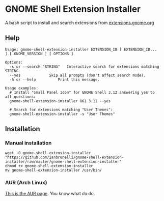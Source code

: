 GNOME Shell Extension Installer
===============================

A bash script to install and search extensions from [extensions.gnome.org](https://extensions.gnome.org/)

## Help

```
Usage: gnome-shell-extension-installer EXTENSION_ID [ EXTENSION_ID... ] [ GNOME_VERSION ] [ OPTIONS ]
 
Options: 
  -s or --search "STRING"	Interactive search for extensions matching STRING. 
  --yes 			Skip all prompts (don't affect search mode). 
  -h or --help 			Print this message.
 
Usage examples: 
  # Install "Small Panel Icon" for GNOME Shell 3.12 answering yes to all questions: 
  gnome-shell-extension-installer 861 3.12 --yes
 
  # Search for extensions matching "User Themes": 
  gnome-shell-extension-installer -s "User Themes"
```

## Installation

### Manual installation

```
wget -O gnome-shell-extension-installer "https://github.com/ianbrunelli/gnome-shell-extension-installer/raw/master/gnome-shell-extension-installer"
chmod +x gnome-shell-extension-installer
mv gnome-shell-extension-installer /usr/bin/
```

### AUR (Arch Linux)

[This is the AUR page](https://aur.archlinux.org/packages/gnome-shell-extension-installer). You know what do do.

